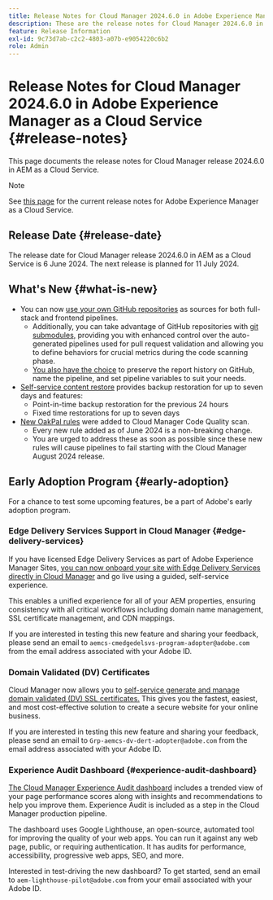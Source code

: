 ```yaml
---
title: Release Notes for Cloud Manager 2024.6.0 in Adobe Experience Manager as a Cloud Service
description: These are the release notes for Cloud Manager 2024.6.0 in AEM as a Cloud Service.
feature: Release Information
exl-id: 9c73d7ab-c2c2-4803-a07b-e9054220c6b2
role: Admin
---
```


# Release Notes for Cloud Manager 2024.6.0 in Adobe Experience Manager as a Cloud Service {#release-notes}

This page documents the release notes for Cloud Manager release 2024.6.0 in AEM as a Cloud Service.

>[!NOTE]
>
>See [this page](/help/release-notes/release-notes-cloud/release-notes-current.md) for the current release notes for Adobe Experience Manager as a Cloud Service.

## Release Date {#release-date}

The release date for Cloud Manager release 2024.6.0 in AEM as a Cloud Service is 6 June 2024. The next release is planned for 11 July 2024.

## What's New {#what-is-new}

* You can now [use your own GitHub repositories](/help/implementing/cloud-manager/managing-code/private-repositories.md) as sources for both full-stack and frontend pipelines.
  * Additionally, you can take advantage of GitHub repositories with [git submodules,](/help/implementing/cloud-manager/managing-code/git-submodules.md) providing you with enhanced control over the auto-generated pipelines used for pull request validation and allowing you to define behaviors for crucial metrics during the code scanning phase.
  * [You also have the choice](/help/implementing/cloud-manager/managing-code/github-check-config.md) to preserve the report history on GitHub, name the pipeline, and set pipeline variables to suit your needs.
* [Self-service content restore](/help/operations/restore.md) provides backup restoration for up to seven days and features:
  * Point-in-time backup restoration for the previous 24 hours
  * Fixed time restorations for up to seven days
* [New OakPal rules](/help/implementing/cloud-manager/custom-code-quality-rules.md#oakpal-ui-content-package) were added to Cloud Manager Code Quality scan.
  * Every new rule added as of June 2024 is a non-breaking change.
  * You are urged to address these as soon as possible since these new rules will cause pipelines to fail starting with the Cloud Manager August 2024 release.

## Early Adoption Program {#early-adoption}

For a chance to test some upcoming features, be a part of Adobe's early adoption program.

### Edge Delivery Services Support in Cloud Manager {#edge-delivery-services}

If you have licensed Edge Delivery Services as part of Adobe Experience Manager Sites, [you can now onboard your site with Edge Delivery Services directly in Cloud Manager](/help/implementing/cloud-manager/edge-delivery-services.md) and go live using a guided, self-service experience.

This enables a unified experience for all of your AEM properties, ensuring consistency with all critical workflows including domain name management, SSL certificate management, and CDN mappings.

If you are interested in testing this new feature and sharing your feedback, please send an email to `aemcs-cmedgedelsvs-program-adopter@adobe.com` from the email address associated with your Adobe ID. 

### Domain Validated (DV) Certificates

Cloud Manager now allows you to [self-service generate and manage domain validated (DV) SSL certificates.](/help/implementing/cloud-manager/managing-ssl-certifications/domain-validated-certificates.md) This gives you the fastest, easiest, and most cost-effective solution to create a secure website for your online business.

If you are interested in testing this new feature and sharing your feedback, please send an email to `Grp-aemcs-dv-dert-adopter@adobe.com` from the email address associated with your Adobe ID.

<!-- RICK: REMOVED THIS SECTION AS PER EMAIL REQUEST TO DL-AEM-DOCS FROM SHWETA DUA, WEDNESDAY, JUNE 12, 2024 ### Client-Side Collection via Real Use Monitoring (RUM) {#rum}

You can leverage the [Real Use Monitoring (RUM) Data Service](/help/implementing/cloud-manager/content-requests.md#cliendside-collection) to enable client-side collection for AEM as a Cloud Service.

Real Use Monitoring (RUM) Data Service offers a more precise reflection of user interactions, ensuring a reliable measure of website engagement. It is a great opportunity to gain advanced insights into your page performance. This is beneficial for customers who use either Adobe-managed CDN or non-Adobe managed CDN. For customers using a non-Adobe managed CDN, automated traffic reporting can now be enabled for them, thus removing the need to share any traffic report with Adobe.

If you are interested in testing this new feature and sharing your feedback, please send an email to `aemcs-rum-adopter@adobe.com` from the email address associated with your Adobe ID. Please include the domain name for production, stage, and dev environments in your email.  Availability of the early adopter program of this feature is limited.-->

### Experience Audit Dashboard {#experience-audit-dashboard}

[The Cloud Manager Experience Audit dashboard](/help/implementing/cloud-manager/experience-audit-dashboard.md) includes a trended view of your page performance scores along with insights and recommendations to help you improve them. Experience Audit is included as a step in the Cloud Manager production pipeline.

The dashboard uses Google Lighthouse, an open-source, automated tool for improving the quality of your web apps. You can run it against any web page, public, or requiring authentication. It has audits for performance, accessibility, progressive web apps, SEO, and more.

Interested in test-driving the new dashboard? To get started, send an email to `aem-lighthouse-pilot@adobe.com` from your email associated with your Adobe ID.
